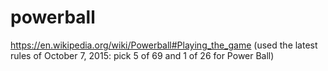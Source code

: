 # powerball
https://en.wikipedia.org/wiki/Powerball#Playing_the_game (used the latest rules of October 7, 2015: pick 5 of 69 and 1 of 26 for Power Ball)
